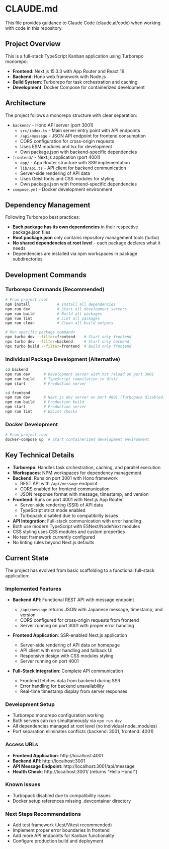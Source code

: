 # CLAUDE.md

This file provides guidance to Claude Code (claude.ai/code) when working with code in this repository.

## Project Overview

This is a full-stack TypeScript Kanban application using Turborepo monorepo:
- **Frontend**: Next.js 15.3.3 with App Router and React 19
- **Backend**: Hono web framework with Node.js
- **Build System**: Turborepo for task orchestration and caching
- **Development**: Docker Compose for containerized development

## Architecture

The project follows a monorepo structure with clear separation:

- `backend/` - Hono API server (port 3001)
  - `src/index.ts` - Main server entry point with API endpoints
  - `/api/message` - JSON API endpoint for frontend consumption
  - CORS configuration for cross-origin requests
  - Uses ESM modules and tsx for development
  - Own package.json with backend-specific dependencies
- `frontend/` - Next.js application (port 4001)
  - `app/` - App Router structure with SSR implementation
  - `lib/api.ts` - API client for backend communication
  - Server-side rendering of API data
  - Uses Geist fonts and CSS modules for styling
  - Own package.json with frontend-specific dependencies
- `compose.yml` - Docker development environment

## Dependency Management

Following Turborepo best practices:
- **Each package has its own dependencies** in their respective package.json files
- **Root package.json** only contains repository management tools (turbo)
- **No shared dependencies at root level** - each package declares what it needs
- Dependencies are installed via npm workspaces in package subdirectories

## Development Commands

### Turborepo Commands (Recommended)
```bash
# From project root
npm install            # Install all dependencies
npm run dev            # Start all development servers
npm run build          # Build all packages
npm run lint           # Lint all packages
npm run clean          # Clean all build outputs

# Run specific package commands
npx turbo dev --filter=frontend    # Start only frontend
npx turbo dev --filter=backend     # Start only backend
npx turbo build --filter=frontend  # Build only frontend
```

### Individual Package Development (Alternative)
```bash
cd backend
npm run dev      # Development server with hot reload on port 3001
npm run build    # TypeScript compilation to dist/
npm start        # Production server

cd frontend
npm run dev      # Next.js dev server on port 4001 (Turbopack disabled)
npm run build    # Production build
npm start        # Production server
npm run lint     # ESLint checks
```

### Docker Development
```bash
# From project root
docker-compose up  # Start containerized development environment
```

## Key Technical Details

- **Turborepo**: Handles task orchestration, caching, and parallel execution
- **Workspaces**: NPM workspaces for dependency management
- **Backend**: Runs on port 3001 with Hono framework
  - REST API with `/api/message` endpoint
  - CORS enabled for frontend communication
  - JSON response format with message, timestamp, and version
- **Frontend**: Runs on port 4001 with Next.js App Router
  - Server-side rendering (SSR) of API data
  - TypeScript strict mode enabled
  - Turbopack disabled due to compatibility issues
- **API Integration**: Full-stack communication with error handling
- Both use modern TypeScript with ESNext/NodeNext modules
- CSS styling uses CSS modules and custom properties
- No test framework currently configured
- No linting rules beyond Next.js defaults

## Current State

The project has evolved from basic scaffolding to a functional full-stack application:

### Implemented Features
- **Backend API**: Functional REST API with message endpoint
  - `/api/message` returns JSON with Japanese message, timestamp, and version
  - CORS configured for cross-origin requests from frontend
  - Server running on port 3001 with proper error handling

- **Frontend Application**: SSR-enabled Next.js application
  - Server-side rendering of API data on homepage
  - API client with error handling and fallback UI
  - Responsive design with CSS modules styling
  - Server running on port 4001

- **Full-Stack Integration**: Complete API communication
  - Frontend fetches data from backend during SSR
  - Error handling for backend unavailability
  - Real-time timestamp display from server responses

### Development Setup
- Turborepo monorepo configuration working
- Both servers can run simultaneously via `npm run dev`
- All dependencies managed at root level (no individual node_modules)
- Port separation eliminates conflicts (backend: 3001, frontend: 4001)

### Access URLs
- **Frontend Application**: http://localhost:4001
- **Backend API**: http://localhost:3001
- **API Message Endpoint**: http://localhost:3001/api/message
- **Health Check**: http://localhost:3001/ (returns "Hello Hono!")

### Known Issues
- Turbopack disabled due to compatibility issues
- Docker setup references missing .devcontainer directory

### Next Steps Recommendations
- Add test framework (Jest/Vitest recommended)
- Implement proper error boundaries in frontend
- Add more API endpoints for Kanban functionality
- Configure production build and deployment